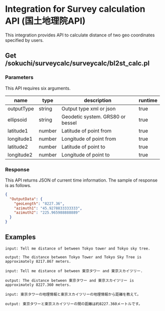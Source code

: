 # Integration for Survey calculation API (国土地理院API)
This integration provides API to calculate distance of two geo coordinates specified by users.

## Get /sokuchi/surveycalc/surveycalc/bl2st_calc.pl
### Parameters
This API requires six arguments.

| name | type | description | runtime |
| --- | --- | --- | --- |
| outputType | string | Output type xml or json | true |
| ellipsoid | string | Geodetic system. GRS80 or bessel | true |
| latitude1 | number | Latitude of point from | true |
| longitude1 | number | Longitude of point from | true |
| latitude2 | number | Latitude of point to | true |
| longitude2 | number | Longitude of point to | true |

### Response
This API returns JSON of current time information.
The sample of response is as follows.
```JSON
{
  "OutputData": {
    "geoLength": "8227.36",
    "azimuth1": "45.9278833333333",
    "azimuth2": "225.965988888889"
  }
}
```

## Examples

```
input: Tell me distance of between Tokyo tower and Tokyo sky tree.

output: The distance between Tokyo Tower and Tokyo Sky Tree is approximately 8217.867 meters.

input: Tell me distance of between 東京タワー and 東京スカイツリー.

output: The distance between 東京タワー and 東京スカイツリー is approximately 8227.360 meters.

input: 東京タワーの地理情報と東京スカイツリーの地理情報から距離を教えて。

output: 東京タワーと東京スカイツリーの間の距離は約8227.360メートルです。
```
